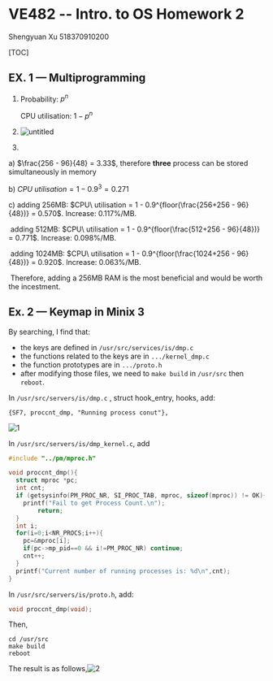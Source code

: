 # VE482 -- Intro. to OS Homework 2

Shengyuan Xu 518370910200

[TOC]

## EX. 1 — Multiprogramming

1. Probability: $p^n$

   CPU utilisation: $1-p^n$

2. ![untitled](/Users/billxsy/Desktop/2021FA/VE482/homework/hw2/untitled.jpg)

3.  

   a) $\frac{256 - 96}{48} = 3.33$, therefore **three** process can be stored simultaneously in memory

   b) $CPU\ utilisation = 1 - 0.9^3 = 0.271$

   c) adding 256MB:   $CPU\ utilisation = 1 - 0.9^{floor(\frac{256+256 - 96}{48})} = 0.570$. Increase: 0.117%/MB.

   ​    adding 512MB:   $CPU\ utilisation = 1 - 0.9^{floor(\frac{512+256 - 96}{48})} = 0.771$. Increase: 0.098%/MB.

   ​    adding 1024MB: $CPU\ utilisation = 1 - 0.9^{floor(\frac{1024+256 - 96}{48})} = 0.920$. Increase: 0.063%/MB.

   ​	Therefore, adding a 256MB RAM is the most beneficial and would be worth the incestment.



## Ex. 2 — Keymap in Minix 3

By searching, I find that:

- the keys are defined in `/usr/src/services/is/dmp.c`
- the functions related to the keys are in `.../kernel_dmp.c`
- the function prototypes are in `.../proto.h`
- after modifying those files, we need to `make build` in `/usr/src` then `reboot`.



In `/usr/src/servers/is/dmp.c` , struct hook_entry, hooks, add:

```shell
{SF7, proccnt_dmp, "Running process conut"},
```

![1](/Users/billxsy/Desktop/2021FA/VE482/homework/hw2/1.PNG)



In `/usr/src/servers/is/dmp_kernel.c`, add

```c
#include "../pm/mproc.h"

void proccnt_dmp(){
  struct mproc *pc;
  int cnt;
  if (getsysinfo(PM_PROC_NR, SI_PROC_TAB, mproc, sizeof(mproc)) != OK){
    printf("Fail to get Process Count.\n");
		return; 
  }
  int i;
  for(i=0;i<NR_PROCS;i++){ 
    pc=&mproc[i];
    if(pc->mp_pid==0 && i!=PM_PROC_NR) continue; 
	cnt++; 
  }
  printf("Current number of running processes is: %d\n",cnt);
}
```



In `/usr/src/servers/is/proto.h`, add:

```c
void proccnt_dmp(void);
```



Then, 

```shell
cd /usr/src
make build
reboot
```

The result is as follows,![2](/Users/billxsy/Desktop/2021FA/VE482/homework/hw2/2.PNG)
